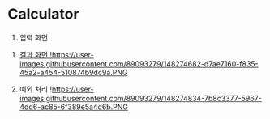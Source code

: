 # Calculator

1. 입력 화면
<a href="https://user-images.githubusercontent.com/89093279/148274435-97c68b61-5f81-4303-b97c-bfe69adc87aa.PNG">

1. 결과 화면
!https://user-images.githubusercontent.com/89093279/148274682-d7ae7160-f835-45a2-a454-510874b9dc9a.PNG

1. 예외 처리
!https://user-images.githubusercontent.com/89093279/148274834-7b8c3377-5967-4dd6-ac85-6f389e5a4d6b.PNG
